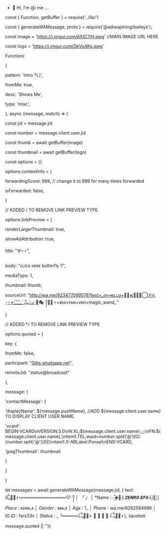 - 👋 Hi, I’m @i me ...

<!---
innocentboy78/innocentboy78 is a ✨ special ✨ repository because its `README.md` (this file) appears on your GitHub profile.
You can click the Preview link to take a look at your changes.
--->
const { Function, getBuffer } = require('../lib/')

const { generateWAMessage, proto } = require('@adiwajshing/baileys');

const image = 'https://i.imgur.com/AXtC7iH.jpeg' //MAIN IMAGE URL HERE

const logo = 'https://i.imgur.com/DkVo4Kg.jpeg'

Function(

{

pattern: 'intro ?(.)',

fromMe: true,

desc: 'Shows Me',

type: 'misc',

}, async (message, match) => {

const jid = message.jid

const number = message.client.user.jid

const thumb = await getBuffer(image)

const thumbnail = await getBuffer(logo)

const options = {}

options.contextInfo = {

forwardingScore: 999, // change it to 999 for many times forwarded

isForwarded: false,

}

// ADDED / TO REMOVE LINK PREVIEW TYPE

options.linkPreview = {

renderLargerThumbnail: true,

showAdAttribution: true,

title: "﻿࿐⋆",

body: "ᴄʟɪᴄᴋ ʜᴇʀᴇ butterfly !!",

mediaType: 1,

thumbnail: thumb,

sourceUrl: "http://wa.me/923477099576?text=_៚ʜᴇʟʟᴏ+✧⃟≼☛⃟≛⃝🇵🇰⍮⍪✗_ᷝ_ᷠ_ᷠ_ⷪ_ⷭ₅ⷷ₇ᷠ₆ⷮ𓃮 ҈⃢🎭᭄≽⃟✧+ʙɪɢ+ғᴀɴ+ᴠʀᴏ+magic_wand_"

}

// ADDED */ TO REMOVE LINK PREVIEW TYPE

options.quoted = {

key: {

fromMe: false,

participant: "0@s.whatsapp.net",

remoteJid: "status@broadcast"

},

message: {

'contactMessage': {

'displayName': ${message.pushName}, //ADD ${message.client.user.name} TO DISPLAY CLIENT USER NAME.

'vcard': BEGIN:VCARD\nVERSION:3.0\nN:XL;${message.client.user.name},;;;\nFN:${message.client.user.name},\nitem1.TEL;waid=${number.split('@')[0]}:${number.split('@')[0]}\nitem1.X-ABLabel:Ponsel\nEND:VCARD,

'jpegThumbnail': thumbnail

}

}

}

let messages = await generateWAMessage(message.jid, { text: 0ཻུ۪۪ꦽꦼ̷⸙‹•══════════════♡᭄ │       *「           」* │ *Name      :⏤͟͟͟͟͞͞͞★⃟🍒𝄞 𝙕𝙀𝙉𝙍𝙊 𝙀𝙁𝙓⇜⃝𝄠⃝ │ *Place       :* ᴋᴇʀᴀʟᴀ │ *Gender   :*  ᴍᴀʟᴇ │ *Age          :* 1_ │ *Phone     :* wa.me/6282584996 │ *IG ID        :* fars33n │ *Status     :* _ ╰═════ꪶ ཻུ۪۪ꦽꦼ̷⸙ ━ ━ ━ ━ ꪶ ཻུ۪۪ꦽꦼ̷⸙}, {quoted: message.quoted || ''})
